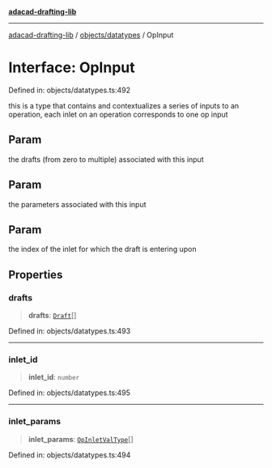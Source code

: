 [**adacad-drafting-lib**](../../../README.md)

***

[adacad-drafting-lib](../../../modules.md) / [objects/datatypes](../README.md) / OpInput

# Interface: OpInput

Defined in: objects/datatypes.ts:492

this is a type that contains and contextualizes a series of inputs to an operation, each inlet on an operation corresponds to one op input

## Param

the drafts (from zero to multiple) associated with this input

## Param

the parameters associated with this input

## Param

the index of the inlet for which the draft is entering upon

## Properties

### drafts

> **drafts**: [`Draft`](Draft.md)[]

Defined in: objects/datatypes.ts:493

***

### inlet\_id

> **inlet\_id**: `number`

Defined in: objects/datatypes.ts:495

***

### inlet\_params

> **inlet\_params**: [`OpInletValType`](../type-aliases/OpInletValType.md)[]

Defined in: objects/datatypes.ts:494
